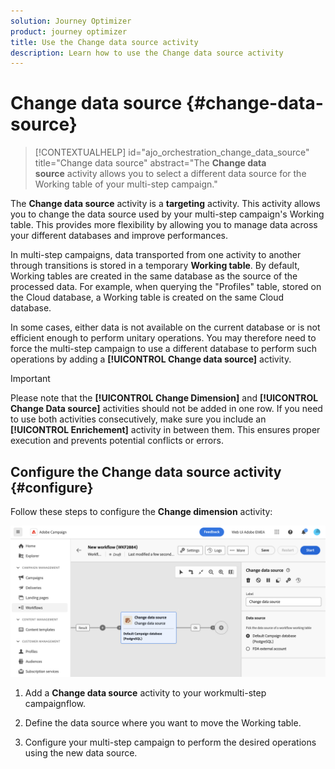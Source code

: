 ```yaml
---
solution: Journey Optimizer
product: journey optimizer
title: Use the Change data source activity
description: Learn how to use the Change data source activity
---
```

# Change data source {#change-data-source}

>[!CONTEXTUALHELP]
>id="ajo_orchestration_change_data_source"
>title="Change data source"
>abstract="The **Change data source** activity allows you to select a different data source for the Working table of your multi-step campaign."

The **Change data source** activity is a **targeting** activity. This activity allows you to change the data source used by your multi-step campaign's Working table. This provides more flexibility by allowing you to manage data across your different databases and improve performances.

In multi-step campaigns, data transported from one activity to another through transitions is stored in a temporary **Working table**. By default, Working tables are created in the same database as the source of the processed data. For example, when querying the "Profiles" table, stored on the Cloud database, a Working table is created on the same Cloud database.

In some cases, either data is not available on the current database or is not efficient enough to perform unitary operations. You may therefore need to force the multi-step campaign to use a different database to perform such operations by adding a **[!UICONTROL Change data source]** activity.

>[!IMPORTANT]
>
>Please note that the **[!UICONTROL Change Dimension]** and **[!UICONTROL Change Data source]** activities should not be added in one row. If you need to use both activities consecutively, make sure you include an **[!UICONTROL Enrichement]** activity in between them. This ensures proper execution and prevents potential conflicts or errors.

<!--

Let's say you want to send to your  VIP customers a unique offer code that they can redeem on your online store. To do this, you need to:

1. Query VIP customers on the "Profiles" table located on the Cloud database,
1. Retrieve an offer code for each targeted profile through API calls,
1. Update each profile with the assigned offer code,
1. Send an email to the profiles with their offer code.

In this situation, it is recommended to execute the offer code assignment operation on the local database, which is better suited for unitary operations. To do this, you need to add a **[!UICONTROL Change data source]** activity before the operation in order to execute it on the Campaign local database.

Before executing the operation, the working table is copied to the local database so that the operation can run there. Once done, the system detects that the profiles that we want to update are on another location. The data is therefore automatically copied back to the Cloud database where the "Profiles" table is located.
-->

## Configure the Change data source activity {#configure}

Follow these steps to configure the **Change dimension** activity:

![](../assets/workflow-change-data-source-add.png)

1. Add a **Change data source** activity to your workmulti-step campaignflow.

1. Define the data source where you want to move the Working table.

1. Configure your multi-step campaign to perform the desired operations using the new data source.

<!--
## Example {#example}

The workflow belows illustrates the use case detailed earlier, i.e. sending VIP customers offer codes that they can redeem on our online store.

-->

